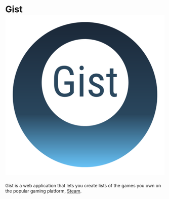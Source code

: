 # Gist  ![](images/readMeLogo.png)

Gist is a web application that lets you create lists of the games you own on the popular gaming platform, [Steam](https://store.steampowered.com/).
